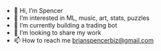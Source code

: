 - 👋 Hi, I’m Spencer
- 👀 I’m interested in ML, music, art, stats, puzzles 
- 🌱 I’m currently building a trading bot 
- 💞️ I’m looking to share my work 
- 📫 How to reach me brianspencerbiz@gmail.com

<!---
LiftedAquatic/LiftedAquatic is a ✨ special ✨ repository because its `README.md` (this file) appears on your GitHub profile.
You can click the Preview link to take a look at your changes.
--->
